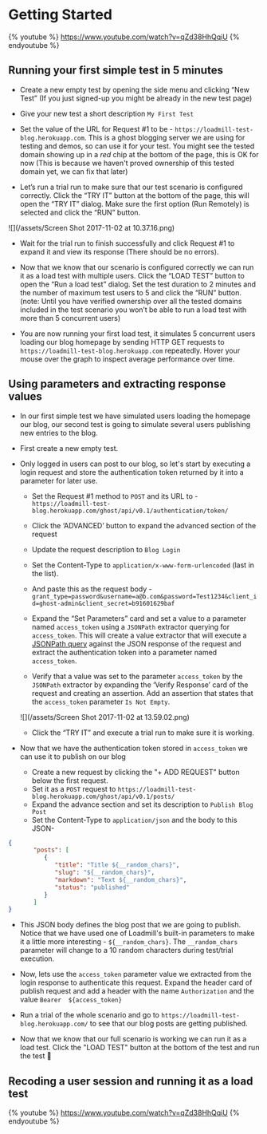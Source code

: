 # Getting Started
{% youtube %}
https://www.youtube.com/watch?v=qZd38HhQqiU
{% endyoutube %}

## Running your first simple test in 5 minutes

* Create a new empty test by opening the side menu and clicking “New Test” (If you just signed-up you might be already in the new test page)

* Give your new test a short description `My First Test`

* Set the value of the URL for Request \#1 to be - `https://loadmill-test-blog.herokuapp.com`. This is a ghost blogging server we are using for testing and demos, so can use it for your test. 
You might see the tested domain showing up in a _red_ chip at the bottom of the page, this is OK for now (This is because we haven't proved ownership of this tested domain yet, we can fix that later)

* Let’s run a trial run to make sure that our test scenario is configured correctly. Click the “TRY IT” button at the bottom of the page, this will open the “TRY IT” dialog. Make sure the first option \(Run Remotely\) is selected and click the “RUN” button.

![](/assets/Screen Shot 2017-11-02 at 10.37.16.png)

* Wait for the trial run to finish successfully and click Request \#1 to expand it and view its response \(There should be no errors\).

* Now that we know that our scenario is configured correctly we can run it as a load test with multiple users. Click the “LOAD TEST” button to open the “Run a load test” dialog. Set the test duration to 2 minutes and the number of maximum test users to 5 and click the “RUN” button. \(note: Until you have verified ownership over all the tested domains included in the test scenario you won’t be able to run a load test with more than 5 concurrent users\)

* You are now running your first load test, it simulates 5 concurrent users loading our blog homepage by sending HTTP GET requests to `https://loadmill-test-blog.herokuapp.com` repeatedly. Hover your mouse over the graph to inspect average performance over time.

## Using parameters and extracting response values

* In our first simple test we have simulated users loading the homepage our blog, our second test is going to simulate several users publishing new entries to the blog.
* First create a new empty test.
* Only logged in users can post to our blog, so let's start by executing a login request and store the authentication token returned by it into a parameter for later use.

  * Set the Request \#1 method to `POST` and its URL to - `https://loadmill-test-blog.herokuapp.com/ghost/api/v0.1/authentication/token/`

  * Click the ‘ADVANCED’ button to expand the advanced section of the request

  * Update the request description to `Blog Login`

  * Set the Content-Type to `application/x-www-form-urlencoded` \(last in the list\).

  * And paste this as the request body - `grant_type=password&username=a@b.com&password=Test1234&client_id=ghost-admin&client_secret=b91601629baf`

  * Expand the “Set Parameters” card and set a value to a parameter named `access_token` using a `JSONPath` extractor querying for `access_token`. This will create a value extractor that will execute a [JSONPath query](http://goessner.net/articles/JsonPath/) against the JSON response of the request and extract the authentication token into a parameter named `access_token`.

  * Verify that a value was set to the parameter `access_token` by the `JSONPath` extractor by expanding the ‘Verify Response’ card of the request and creating an assertion. Add an assertion that states that the `access_token` parameter `Is Not Empty`.
  
  ![](/assets/Screen Shot 2017-11-02 at 13.59.02.png)
  
  * Click the “TRY IT” and execute a trial run to make sure it is working.

* Now that we have the authentication token stored in `access_token` we can use it to publish on our blog

  * Create a new request by clicking the "+ ADD REQUEST" button below the first request.
  * Set it as a `POST` request to `https://loadmill-test-blog.herokuapp.com/ghost/api/v0.1/posts/`
  * Expand the advance section and set its description to `Publish Blog Post`
  * Set the Content-Type to `application/json` and the body to this JSON- 
```json
{
       "posts": [
          {
             "title": "Title ${__random_chars}",
             "slug": "${__random_chars}",
             "markdown": "Text ${__random_chars}",
             "status": "published"
          }
       ]
}
```

  * This JSON body defines the blog post that we are going to publish. Notice that we have used one of Loadmill's built-in parameters to make it a little more interesting - `${__random_chars}`. The `__random_chars` parameter will change to a 10 random characters during test/trial execution.

  * Now, lets use the `access_token` parameter value we extracted from the login response to authenticate this request. Expand the header card of publish request and add a header with the name `Authorization` and the value `Bearer  ${access_token}`

  * Run a trial of the whole scenario and go to `https://loadmill-test-blog.herokuapp.com/` to see that our blog posts are getting published.

* Now that we know that our full scenario is working we can run it as a load test. Click the "LOAD TEST" button at the bottom of the test and run the test 🎉

## Recoding a user session and running it as a load test

{% youtube %}
https://www.youtube.com/watch?v=qZd38HhQqiU
{% endyoutube %}

